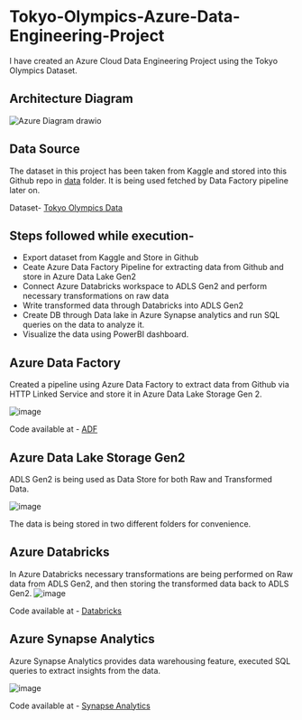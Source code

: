 # Tokyo-Olympics-Azure-Data-Engineering-Project

I have created an Azure Cloud Data Engineering Project using the Tokyo Olympics Dataset.

## Architecture Diagram

![Azure Diagram drawio](https://github.com/Bloom-98/olympic-data-engineering-project/assets/93408790/42aac7a4-01fa-4278-818a-f00dffaa4f57)





## Data Source

The dataset in this project has been taken from Kaggle and stored into this Github repo in [data](https://github.com/Bloom-98/olympic-data-engineering-project/tree/main/data) folder. It is being used fetched by Data Factory pipeline later on.

Dataset- [Tokyo Olympics Data](https://www.kaggle.com/datasets/arjunprasadsarkhel/2021-olympics-in-tokyo)




## Steps followed while execution-

- Export dataset from Kaggle and Store in Github
- Ceate Azure Data Factory Pipeline for extracting data from Github and store in Azure Data Lake Gen2
- Connect Azure Databricks workspace to ADLS Gen2 and perform necessary transformations on raw data
- Write transformed data through Databricks into ADLS Gen2
- Create DB through Data lake in Azure Synapse analytics and run SQL queries on the data to analyze it.
- Visualize the data using PowerBI dashboard.


## Azure Data Factory

Created a pipeline using Azure Data Factory to extract data from Github via HTTP Linked Service and store it in Azure Data Lake Storage Gen 2.

![image](https://github.com/Bloom-98/olympic-data-engineering-project/assets/93408790/7959d122-c664-47e7-b7f7-70fa34a62d11)

Code available at - [ADF](https://github.com/Bloom-98/olympic-data-engineering-project/tree/main/ADF)



## Azure Data Lake Storage Gen2

ADLS Gen2 is being used as Data Store for both Raw and Transformed Data.

![image](https://github.com/Bloom-98/olympic-data-engineering-project/assets/93408790/a4a431eb-2647-4bb1-afc6-6b4f617848aa)

The data is being stored in two different folders for convenience.

## Azure Databricks

In Azure Databricks necessary transformations are being performed on Raw data from ADLS Gen2, and then storing the transformed data back to ADLS Gen2.
![image](https://github.com/Bloom-98/olympic-data-engineering-project/assets/93408790/7b9268fe-9fe4-41d8-82cf-f21d139953de)

Code available at - [Databricks](https://github.com/Bloom-98/olympic-data-engineering-project/tree/main/Databricks)

## Azure Synapse Analytics

Azure Synapse Analytics provides data warehousing feature, executed SQL queries to extract insights from the data.

![image](https://github.com/Bloom-98/olympic-data-engineering-project/assets/93408790/c97829f6-5336-476b-90f2-0c8853567736)

Code available at - [Synapse Analytics](https://github.com/Bloom-98/olympic-data-engineering-project/tree/main/Synapse%20Analytics)



